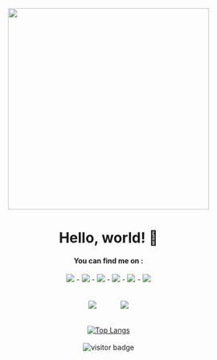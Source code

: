 

<div align="center">
  <img src="https://i.imgur.com/8MupZHY.gif" width="400px" />
  <br>
  
  # Hello, world! 👋

  #### You can find me on :
  [![](https://img.shields.io/badge/Website-%230077B5.svg?&style=for-the-badge&logo=hotjar&color=9cf)](https://almessadi.com) - [![](https://img.shields.io/badge/linkedin-%230077B5.svg?&style=for-the-badge&logo=linkedin&logoColor=white0e76a8)](https://www.linkedin.com/in/alaeddinemessadi/?locale=en_US) - [![](https://img.shields.io/badge/stackoverflow-%230077B5.svg?&style=for-the-badge&logo=stackoverflow&color=lightgray)](https://stackoverflow.com/users/2954930/alaeddine) - [![](https://img.shields.io/badge/dribbble-%230077B5.svg?&style=for-the-badge&logo=dribbble&color=ff69b4)](https://dribbble.com/aladdindev) - [![](https://img.shields.io/badge/twitter-%230077B5.svg?&style=for-the-badge&logo=twitter)](https://twitter.com/aladdindev) - [![](https://img.shields.io/badge/email-%230077B5.svg?&style=for-the-badge&logo=gmail&color=55688A)](mailto:alaeddine.messadi@gmail.com)
  <br>
  <br>
  <br>
  <img src="https://github-readme-stats.vercel.app/api?username=alaeddinemessadi&show_icons=true&theme=dracula&line_height=45&include_all_commits=true" />&nbsp; &nbsp; &nbsp; &nbsp; &nbsp; &nbsp; <img src="https://github-readme-stackoverflow.vercel.app/?userID=2954930"  />
  <br>
  <br>
  
  [![Top Langs](https://github-readme-stats.vercel.app/api/top-langs/?username=alaeddinemessadi)](https://github.com/alaeddinemessadi)
  <br>
  <br>
  <img src="https://visitor-badge.laobi.icu/badge?page_id=alaeddinemessadi" alt="visitor badge"/>
  <br>
</div>
